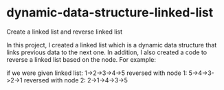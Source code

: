 # dynamic-data-structure-linked-list
Create a linked list and reverse linked list

In this project, I created a linked list which is a dynamic data structure that links previous data to the next one. In addition,  I also created a code to reverse a linked list based on the node. For example:

if we were given linked list: 1->2->3->4->5
reversed with node 1: 5->4->3->2->1
reversed with node 2: 2->1->4->3->5
